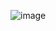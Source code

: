 ![image](https://user-images.githubusercontent.com/44124050/110749827-9c45e200-8267-11eb-87cc-22d8f63040b7.png)

